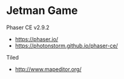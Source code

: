 # Jetman Game

Phaser CE v2.9.2 
- https://phaser.io/
- https://photonstorm.github.io/phaser-ce/

Tiled
- http://www.mapeditor.org/
